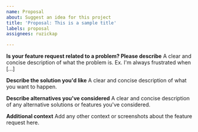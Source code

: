 ```yaml
---
name: Proposal
about: Suggest an idea for this project
title: 'Proposal: This is a sample title'
labels: proposal
assignees: ruzickap

---
```


**Is your feature request related to a problem? Please describe**
A clear and concise description of what the problem is. Ex. I'm always
frustrated when [...]

**Describe the solution you'd like**
A clear and concise description of what you want to happen.

**Describe alternatives you've considered**
A clear and concise description of any alternative solutions or features you've considered.

**Additional context**
Add any other context or screenshots about the feature request here.
